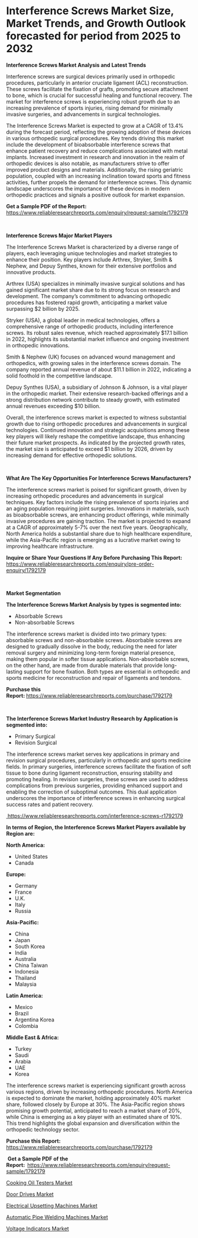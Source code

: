 <p><h1>Interference Screws Market Size, Market Trends, and Growth Outlook forecasted for period from 2025 to 2032</h1></p><p><strong>Interference Screws Market Analysis and Latest Trends</strong></p>
<p><p>Interference screws are surgical devices primarily used in orthopedic procedures, particularly in anterior cruciate ligament (ACL) reconstruction. These screws facilitate the fixation of grafts, promoting secure attachment to bone, which is crucial for successful healing and functional recovery. The market for interference screws is experiencing robust growth due to an increasing prevalence of sports injuries, rising demand for minimally invasive surgeries, and advancements in surgical technologies. </p><p>The Interference Screws Market is expected to grow at a CAGR of 13.4% during the forecast period, reflecting the growing adoption of these devices in various orthopedic surgical procedures. Key trends driving this market include the development of bioabsorbable interference screws that enhance patient recovery and reduce complications associated with metal implants. Increased investment in research and innovation in the realm of orthopedic devices is also notable, as manufacturers strive to offer improved product designs and materials. Additionally, the rising geriatric population, coupled with an increasing inclination toward sports and fitness activities, further propels the demand for interference screws. This dynamic landscape underscores the importance of these devices in modern orthopedic practices and signals a positive outlook for market expansion.</p></p>
<p><strong>Get a Sample PDF of the Report:&nbsp;</strong> <a href="https://www.reliableresearchreports.com/enquiry/request-sample/1792179?utm_campaign=48&utm_medium=2&utm_source=Github&utm_content=ia&utm_term=10042025&utm_id=interference-screws">https://www.reliableresearchreports.com/enquiry/request-sample/1792179</a></p>
<p>&nbsp;</p>
<p><strong>Interference Screws Major Market Players</strong></p>
<p><p>The Interference Screws Market is characterized by a diverse range of players, each leveraging unique technologies and market strategies to enhance their position. Key players include Arthrex, Stryker, Smith & Nephew, and Depuy Synthes, known for their extensive portfolios and innovative products.</p><p>Arthrex (USA) specializes in minimally invasive surgical solutions and has gained significant market share due to its strong focus on research and development. The company’s commitment to advancing orthopedic procedures has fostered rapid growth, anticipating a market value surpassing $2 billion by 2025.</p><p>Stryker (USA), a global leader in medical technologies, offers a comprehensive range of orthopedic products, including interference screws. Its robust sales revenue, which reached approximately $17.1 billion in 2022, highlights its substantial market influence and ongoing investment in orthopedic innovations.</p><p>Smith & Nephew (UK) focuses on advanced wound management and orthopedics, with growing sales in the interference screws domain. The company reported annual revenue of about $11.1 billion in 2022, indicating a solid foothold in the competitive landscape.</p><p>Depuy Synthes (USA), a subsidiary of Johnson & Johnson, is a vital player in the orthopedic market. Their extensive research-backed offerings and a strong distribution network contribute to steady growth, with estimated annual revenues exceeding $10 billion.</p><p>Overall, the interference screws market is expected to witness substantial growth due to rising orthopedic procedures and advancements in surgical technologies. Continued innovation and strategic acquisitions among these key players will likely reshape the competitive landscape, thus enhancing their future market prospects. As indicated by the projected growth rates, the market size is anticipated to exceed $1 billion by 2026, driven by increasing demand for effective orthopedic solutions.</p></p>
<p>&nbsp;</p>
<p><strong>What Are The Key Opportunities For Interference Screws Manufacturers?</strong></p>
<p><p>The interference screws market is poised for significant growth, driven by increasing orthopedic procedures and advancements in surgical techniques. Key factors include the rising prevalence of sports injuries and an aging population requiring joint surgeries. Innovations in materials, such as bioabsorbable screws, are enhancing product offerings, while minimally invasive procedures are gaining traction. The market is projected to expand at a CAGR of approximately 5-7% over the next five years. Geographically, North America holds a substantial share due to high healthcare expenditure, while the Asia-Pacific region is emerging as a lucrative market owing to improving healthcare infrastructure.</p></p>
<p><strong>Inquire or Share Your Questions If Any Before Purchasing This Report:</strong> <a href="https://www.reliableresearchreports.com/enquiry/pre-order-enquiry/1792179?utm_campaign=48&utm_medium=2&utm_source=Github&utm_content=ia&utm_term=10042025&utm_id=interference-screws">https://www.reliableresearchreports.com/enquiry/pre-order-enquiry/1792179</a></p>
<p>&nbsp;</p>
<p><strong>Market Segmentation</strong></p>
<p><strong>The Interference Screws Market Analysis by types is segmented into:</strong></p>
<p><ul><li>Absorbable Screws</li><li>Non-absorbable Screws</li></ul></p>
<p><p>The interference screws market is divided into two primary types: absorbable screws and non-absorbable screws. Absorbable screws are designed to gradually dissolve in the body, reducing the need for later removal surgery and minimizing long-term foreign material presence, making them popular in softer tissue applications. Non-absorbable screws, on the other hand, are made from durable materials that provide long-lasting support for bone fixation. Both types are essential in orthopedic and sports medicine for reconstruction and repair of ligaments and tendons.</p></p>
<p><strong>Purchase this Report:&nbsp;</strong><a href="https://www.reliableresearchreports.com/purchase/1792179?utm_campaign=48&utm_medium=2&utm_source=Github&utm_content=ia&utm_term=10042025&utm_id=interference-screws">https://www.reliableresearchreports.com/purchase/1792179</a></p>
<p>&nbsp;</p>
<p><strong>The Interference Screws Market Industry Research by Application is segmented into:</strong></p>
<p><ul><li>Primary Surgical</li><li>Revision Surgical</li></ul></p>
<p><p>The interference screws market serves key applications in primary and revision surgical procedures, particularly in orthopedic and sports medicine fields. In primary surgeries, interference screws facilitate the fixation of soft tissue to bone during ligament reconstruction, ensuring stability and promoting healing. In revision surgeries, these screws are used to address complications from previous surgeries, providing enhanced support and enabling the correction of suboptimal outcomes. This dual application underscores the importance of interference screws in enhancing surgical success rates and patient recovery.</p></p>
<p><a href="https://www.reliableresearchreports.com/interference-screws-r1792179?utm_campaign=48&utm_medium=2&utm_source=Github&utm_content=ia&utm_term=10042025&utm_id=interference-screws">&nbsp;https://www.reliableresearchreports.com/interference-screws-r1792179</a></p>
<p><strong>In terms of Region, the Interference Screws Market Players available by Region are:</strong></p>
<p>
    <p> <strong> North America: </strong>
        <ul>
            <li>United States</li>
            <li>Canada</li>
        </ul>
        </p> 
    <p> <strong> Europe: </strong>
        <ul>
            <li>Germany</li>
            <li>France</li>
            <li>U.K.</li>
            <li>Italy</li>
            <li>Russia</li>
        </ul>
        </p> 
    <p> <strong> Asia-Pacific: </strong>
        <ul>
            <li>China</li>
            <li>Japan</li>
            <li>South Korea</li>
            <li>India</li>
            <li>Australia</li>
            <li>China Taiwan</li>
            <li>Indonesia</li>
            <li>Thailand</li>
            <li>Malaysia</li>
        </ul>
        </p> 
    <p> <strong> Latin America: </strong>
        <ul>
            <li>Mexico</li>
            <li>Brazil</li>
            <li>Argentina Korea</li>
            <li>Colombia</li>
        </ul>
        </p> 
    <p> <strong> Middle East & Africa: </strong>
        <ul>
            <li>Turkey</li>
            <li>Saudi</li>
            <li>Arabia</li>
            <li>UAE</li>
            <li>Korea</li>
        </ul>
    </p>
    </p>
<p><p>The interference screws market is experiencing significant growth across various regions, driven by increasing orthopedic procedures. North America is expected to dominate the market, holding approximately 40% market share, followed closely by Europe at 30%. The Asia-Pacific region shows promising growth potential, anticipated to reach a market share of 20%, while China is emerging as a key player with an estimated share of 10%. This trend highlights the global expansion and diversification within the orthopedic technology sector.</p></p>
<p><strong>Purchase this Report: </strong><a href="https://www.reliableresearchreports.com/purchase/1792179?utm_campaign=48&utm_medium=2&utm_source=Github&utm_content=ia&utm_term=10042025&utm_id=interference-screws">https://www.reliableresearchreports.com/purchase/1792179</a></p>
<p>&nbsp;<strong>Get a Sample PDF of the Report:&nbsp;&nbsp;</strong><a href="https://www.reliableresearchreports.com/enquiry/request-sample/1792179?utm_campaign=48&utm_medium=2&utm_source=Github&utm_content=ia&utm_term=10042025&utm_id=interference-screws">https://www.reliableresearchreports.com/enquiry/request-sample/1792179</a></p>
<p><strong></strong></p>
<p><p><a href="https://github.com/lynlynyusay/Market-Research-Report-List-1/blob/main/cooking-oil-testers-market.md?utm_campaign=48&utm_medium=2&utm_source=Github&utm_content=ia&utm_term=10042025&utm_id=interference-screws">Cooking Oil Testers Market</a></p><p><a href="https://github.com/spoorsusama/Market-Research-Report-List-1/blob/main/door-drives-market.md?utm_campaign=48&utm_medium=2&utm_source=Github&utm_content=ia&utm_term=10042025&utm_id=interference-screws">Door Drives Market</a></p><p><a href="https://github.com/akrachveslov/Market-Research-Report-List-1/blob/main/electrical-upsetting-machines-market.md?utm_campaign=48&utm_medium=2&utm_source=Github&utm_content=ia&utm_term=10042025&utm_id=interference-screws">Electrical Upsetting Machines Market</a></p><p><a href="https://github.com/tashipmhuiri/Market-Research-Report-List-1/blob/main/automatic-pipe-welding-machines-market.md?utm_campaign=48&utm_medium=2&utm_source=Github&utm_content=ia&utm_term=10042025&utm_id=interference-screws">Automatic Pipe Welding Machines Market</a></p><p><a href="https://github.com/balapopepi/Market-Research-Report-List-1/blob/main/voltage-indicators-market.md?utm_campaign=48&utm_medium=2&utm_source=Github&utm_content=ia&utm_term=10042025&utm_id=interference-screws">Voltage Indicators Market</a></p></p>